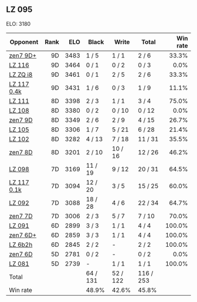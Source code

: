 ## LZ 095 ##

ELO: 3180

Opponent | Rank | ELO | Black | Write | Total | Win rate
---------|-----:|----:|-------|-------|-------|-------:
[zen7 9D+](zen7%209D+.md) | 9D | 3483 | 1 / 5 | 1 / 1 | 2 / 6 | 33.3%
[LZ 116](LZ%20116.md) | 9D | 3464 | 0 / 1 | 0 / 2 | 0 / 3 | 0.0%
[LZ ZQ i8](LZ%20ZQ%20i8.md) | 9D | 3461 | 0 / 1 | 2 / 5 | 2 / 6 | 33.3%
[LZ 117 0.4k](LZ%20117%200.4k.md) | 9D | 3431 | 1 / 6 | 0 / 3 | 1 / 9 | 11.1%
[LZ 111](LZ%20111.md) | 8D | 3398 | 2 / 3 | 1 / 1 | 3 / 4 | 75.0%
[LZ 108](LZ%20108.md) | 8D | 3380 | 0 / 2 | 0 / 10 | 0 / 12 | 0.0%
[zen7 9D](zen7%209D.md) | 8D | 3349 | 2 / 6 | 2 / 9 | 4 / 15 | 26.7%
[LZ 105](LZ%20105.md) | 8D | 3306 | 1 / 7 | 5 / 21 | 6 / 28 | 21.4%
[LZ 102](LZ%20102.md) | 8D | 3282 | 4 / 13 | 7 / 18 | 11 / 31 | 35.5%
[zen7 8D](zen7%208D.md) | 8D | 3201 | 2 / 10 | 10 / 16 | 12 / 26 | 46.2%
[LZ 098](LZ%20098.md) | 7D | 3169 | 11 / 19 | 9 / 12 | 20 / 31 | 64.5%
[LZ 117 0.1k](LZ%20117%200.1k.md) | 7D | 3094 | 12 / 20 | 3 / 5 | 15 / 25 | 60.0%
[LZ 092](LZ%20092.md) | 7D | 3088 | 18 / 28 | 4 / 6 | 22 / 34 | 64.7%
[zen7 7D](zen7%207D.md) | 7D | 3006 | 2 / 3 | 5 / 7 | 7 / 10 | 70.0%
[LZ 091](LZ%20091.md) | 6D | 2899 | 3 / 3 | 1 / 1 | 4 / 4 | 100.0%
[zen7 6D+](zen7%206D+.md) | 6D | 2859 | 3 / 3 | 1 / 1 | 4 / 4 | 100.0%
[LZ 6b2h](LZ%206b2h.md) | 6D | 2845 | 2 / 2 | - | 2 / 2 | 100.0%
[zen7 6D](zen7%206D.md) | 5D | 2781 | 0 / 2 | - | 0 / 2 | 0.0%
[LZ 081](LZ%20081.md) | 5D | 2739 | - | 1 / 1 | 1 / 1 | 100.0%
Total | | | 64 / 131 | 52 / 122 | 116 / 253 | 
Win rate| | | 48.9% | 42.6% | 45.8% | 
